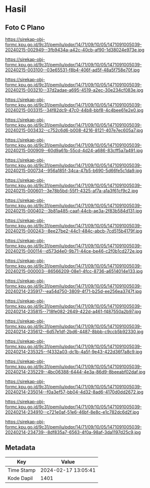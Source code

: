 # Hasil

## Foto C Plano

https://sirekap-obj-formc.kpu.go.id/9c31/pemilu/pdpr/14/71/09/10/05/1471091005039-20240215-002949--3fb9434a-a42c-40cb-af90-1d38024e973e.jpg

https://sirekap-obj-formc.kpu.go.id/9c31/pemilu/pdpr/14/71/09/10/05/1471091005039-20240215-003100--03e65531-f8b4-406f-ad5f-48a5f758e70f.jpg

https://sirekap-obj-formc.kpu.go.id/9c31/pemilu/pdpr/14/71/09/10/05/1471091005039-20240215-003210--37d2adae-a695-4519-a2ec-30e234cf083e.jpg

https://sirekap-obj-formc.kpu.go.id/9c31/pemilu/pdpr/14/71/09/10/05/1471091005039-20240215-003315--34f82dc9-47c0-44b8-bbf8-4c4bee61e2e0.jpg

https://sirekap-obj-formc.kpu.go.id/9c31/pemilu/pdpr/14/71/09/10/05/1471091005039-20240215-003432--c752c6d6-b008-4216-8121-407e7ec605a7.jpg

https://sirekap-obj-formc.kpu.go.id/9c31/pemilu/pdpr/14/71/09/10/05/1471091005039-20240215-000909--60d9a61b-55cd-4d24-a686-83cff5a7a491.jpg

https://sirekap-obj-formc.kpu.go.id/9c31/pemilu/pdpr/14/71/09/10/05/1471091005039-20240215-000734--956a185f-34ca-47b5-b690-5d66fe5c1da9.jpg

https://sirekap-obj-formc.kpu.go.id/9c31/pemilu/pdpr/14/71/09/10/05/1471091005039-20240215-000601--3e78b5bd-55f1-4325-af7a-a1a3f61cf9c2.jpg

https://sirekap-obj-formc.kpu.go.id/9c31/pemilu/pdpr/14/71/09/10/05/1471091005039-20240215-000402--3b81a485-caaf-44cb-ae3a-2f83b584d131.jpg

https://sirekap-obj-formc.kpu.go.id/9c31/pemilu/pdpr/14/71/09/10/05/1471091005039-20240215-000243--8ee27be2-44c1-484c-abcb-7cd515b4179f.jpg

https://sirekap-obj-formc.kpu.go.id/9c31/pemilu/pdpr/14/71/09/10/05/1471091005039-20240215-000114--d573d4e0-9b71-44ce-be46-c2f0b1cd272e.jpg

https://sirekap-obj-formc.kpu.go.id/9c31/pemilu/pdpr/14/71/09/10/05/1471091005039-20240215-000003--86566209-08e1-4fcc-8736-a6514014e133.jpg

https://sirekap-obj-formc.kpu.go.id/9c31/pemilu/pdpr/14/71/09/10/05/1471091005039-20240214-235917--ea54d750-3809-4f71-b25d-ee256ea3747f.jpg

https://sirekap-obj-formc.kpu.go.id/9c31/pemilu/pdpr/14/71/09/10/05/1471091005039-20240214-235815--718fe082-2649-422d-a461-f487550a2b97.jpg

https://sirekap-obj-formc.kpu.go.id/9c31/pemilu/pdpr/14/71/09/10/05/1471091005039-20240214-235612--6d57e1df-2bd6-4487-8bbb-c9ccb5b92330.jpg

https://sirekap-obj-formc.kpu.go.id/9c31/pemilu/pdpr/14/71/09/10/05/1471091005039-20240214-235325--f4332a03-dc1b-4a5f-9e43-422d36f7a8c9.jpg

https://sirekap-obj-formc.kpu.go.id/9c31/pemilu/pdpr/14/71/09/10/05/1471091005039-20240214-235229--4bc06388-6444-4e3a-86d9-8beeabf02daf.jpg

https://sirekap-obj-formc.kpu.go.id/9c31/pemilu/pdpr/14/71/09/10/05/1471091005039-20240214-235014--f0a3ef57-bb04-4d32-8ad6-4170d0dd2672.jpg

https://sirekap-obj-formc.kpu.go.id/9c31/pemilu/pdpr/14/71/09/10/05/1471091005039-20240214-234910--c721e0af-51e6-46bf-8e8c-e1c782dc6d2f.jpg

https://sirekap-obj-formc.kpu.go.id/9c31/pemilu/pdpr/14/71/09/10/05/1471091005039-20240214-234739--8df835a7-6563-4f0a-98af-3da1197d25c9.jpg


## Metadata

| Key        | Value               |
| ---------- | ------------------- |
| Time Stamp | 2024-02-17 13:05:41 |
| Kode Dapil | 1401                |



